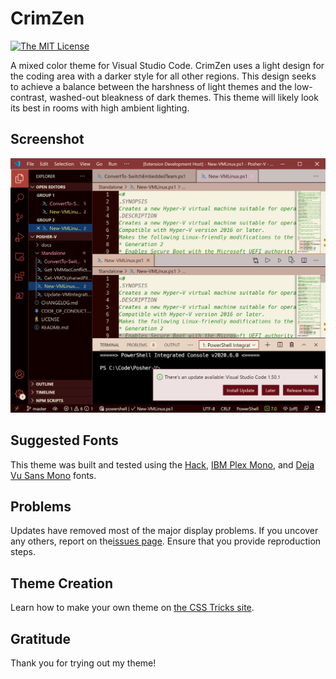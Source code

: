 # CrimZen

[![The MIT License](https://img.shields.io/badge/license-MIT-orange.svg?style=flat-square)](http://opensource.org/licenses/MIT)

A mixed color theme for Visual Studio Code. CrimZen uses a light design for the coding area with a darker style for all other regions. This design seeks to achieve a balance between the harshness of light themes and the low-contrast, washed-out bleakness of dark themes. This theme will likely look its best in rooms with high ambient lighting.

## Screenshot

![Screenshot](examplescreen.png)

## Suggested Fonts

This theme was built and tested using the [Hack](https://sourcefoundry.org/hack/), [IBM Plex Mono](https://github.com/IBM/plex/releases), and [Deja Vu Sans Mono](https://dejavu-fonts.github.io/) fonts.

## Problems

Updates have removed most of the major display problems. If you uncover any others, report on the[issues page](https://github.com/ejsiron/CrimZen/issues). Ensure that you provide reproduction steps.

## Theme Creation

Learn how to make your own theme on [the CSS Tricks site](https://css-tricks.com/creating-a-vs-code-theme/).

## Gratitude

Thank you for trying out my theme!

